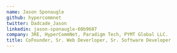 ```yaml
---
name: Jason Sponaugle
github: hypercommnet
twitter: Dadcade_Jason
linkedin: jason-sponaugle-60b9687
company: 3RE, HyperCommNet, Paradigm Tech, PYMT Global LLC.
title: CoFounder, Sr. Web Deverloper, Sr. Software Developer
---
```

